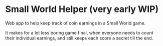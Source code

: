 # Small World Helper (very early WIP)
Web app to help keep track of coin earnings in a Small World game.

It makes for a lot less boring game final, when everyone needs to count their individual earnings,
and still keeps each score a secret till the end.


